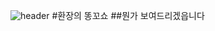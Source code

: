 
![header](https://capsule-render.vercel.app/api?type=Waving&color=4e63d6&height=200&section=header&text=chuh_World&fontSize=50&animation=fadeIn&fontColor=DDDDDD)
#환장의 똥꼬쇼
##뭔가 보여드리겠읍니다

<!--
**chuh007/chuh007** is a ✨ _special_ ✨ repository because its `README.md` (this file) appears on your GitHub profile.

Here are some ideas to get you started:

- 🔭 I’m currently working on ...
- 🌱 I’m currently learning ...
- 👯 I’m looking to collaborate on ...
- 🤔 I’m looking for help with ...
- 💬 Ask me about ...
- 📫 How to reach me: ...
- 😄 Pronouns: ...
- ⚡ Fun fact: ...
-->
